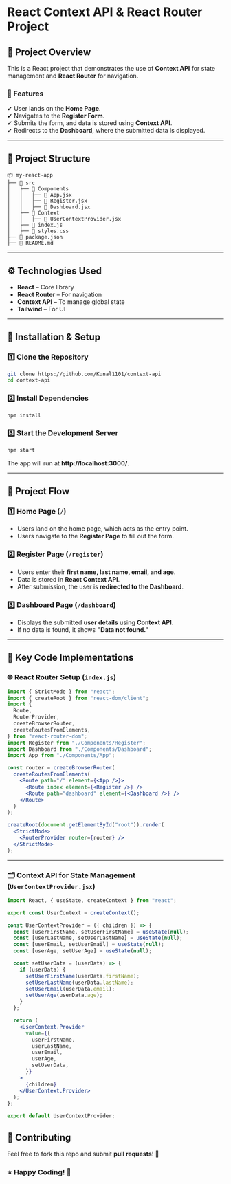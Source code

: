 # React Context API & React Router Project

## 🚀 Project Overview

This is a React project that demonstrates the use of **Context API** for state management and **React Router** for navigation.

### 🔹 Features

✔ User lands on the **Home Page**.  
✔ Navigates to the **Register Form**.  
✔ Submits the form, and data is stored using **Context API**.  
✔ Redirects to the **Dashboard**, where the submitted data is displayed.

---

## 📂 Project Structure

```
📦 my-react-app
├── 📂 src
│   ├── 📂 Components
│   │   ├── 📄 App.jsx
│   │   ├── 📄 Register.jsx
│   │   ├── 📄 Dashboard.jsx
│   ├── 📂 Context
│   │   ├── 📄 UserContextProvider.jsx
│   ├── 📄 index.js
│   ├── 📄 styles.css
├── 📄 package.json
├── 📄 README.md
```

---

## ⚙ Technologies Used

- **React** – Core library
- **React Router** – For navigation
- **Context API** – To manage global state
- **Tailwind** – For UI

---

## 📌 Installation & Setup

### 1️⃣ Clone the Repository

```sh
git clone https://github.com/Kunal1101/context-api
cd context-api
```

### 2️⃣ Install Dependencies

```sh
npm install
```

### 3️⃣ Start the Development Server

```sh
npm start
```

The app will run at **http://localhost:3000/**.

---

## 🚦 Project Flow

### 1️⃣ Home Page (`/`)

- Users land on the home page, which acts as the entry point.
- Users navigate to the **Register Page** to fill out the form.

### 2️⃣ Register Page (`/register`)

- Users enter their **first name, last name, email, and age**.
- Data is stored in **React Context API**.
- After submission, the user is **redirected to the Dashboard**.

### 3️⃣ Dashboard Page (`/dashboard`)

- Displays the submitted **user details** using **Context API**.
- If no data is found, it shows **"Data not found."**

---

## 🔧 Key Code Implementations

### 🌐 React Router Setup (`index.js`)

```jsx
import { StrictMode } from "react";
import { createRoot } from "react-dom/client";
import {
  Route,
  RouterProvider,
  createBrowserRouter,
  createRoutesFromElements,
} from "react-router-dom";
import Register from "./Components/Register";
import Dashboard from "./Components/Dashboard";
import App from "./Components/App";

const router = createBrowserRouter(
  createRoutesFromElements(
    <Route path="/" element={<App />}>
      <Route index element={<Register />} />
      <Route path="dashboard" element={<Dashboard />} />
    </Route>
  )
);

createRoot(document.getElementById("root")).render(
  <StrictMode>
    <RouterProvider router={router} />
  </StrictMode>
);
```

---

### 🗂 Context API for State Management (`UserContextProvider.jsx`)

```jsx
import React, { useState, createContext } from "react";

export const UserContext = createContext();

const UserContextProvider = ({ children }) => {
  const [userFirstName, setUserFirstName] = useState(null);
  const [userLastName, setUserLastName] = useState(null);
  const [userEmail, setUserEmail] = useState(null);
  const [userAge, setUserAge] = useState(null);

  const setUserData = (userData) => {
    if (userData) {
      setUserFirstName(userData.firstName);
      setUserLastName(userData.lastName);
      setUserEmail(userData.email);
      setUserAge(userData.age);
    }
  };

  return (
    <UserContext.Provider
      value={{
        userFirstName,
        userLastName,
        userEmail,
        userAge,
        setUserData,
      }}
    >
      {children}
    </UserContext.Provider>
  );
};

export default UserContextProvider;
```

## 🙌 Contributing

Feel free to fork this repo and submit **pull requests**! 🎉

### ⭐ Happy Coding! 🚀

